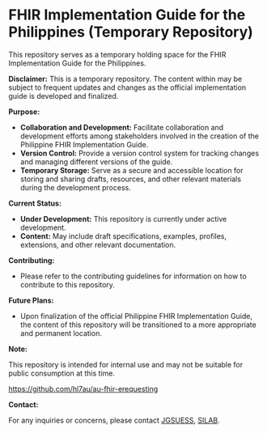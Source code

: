 # FHIR Implementation Guide for the Philippines (Temporary Repository)

This repository serves as a temporary holding space for the FHIR Implementation Guide for the Philippines. 

**Disclaimer:** 
This is a temporary repository. The content within may be subject to frequent updates and changes as the official implementation guide is developed and finalized. 

**Purpose:**

* **Collaboration and Development:** Facilitate collaboration and development efforts among stakeholders involved in the creation of the Philippine FHIR Implementation Guide.
* **Version Control:** Provide a version control system for tracking changes and managing different versions of the guide.
* **Temporary Storage:** Serve as a secure and accessible location for storing and sharing drafts, resources, and other relevant materials during the development process.

**Current Status:**

* **Under Development:** This repository is currently under active development. 
* **Content:** May include draft specifications, examples, profiles, extensions, and other relevant documentation.

**Contributing:**

* Please refer to the contributing guidelines for information on how to contribute to this repository. 

**Future Plans:**

* Upon finalization of the official Philippine FHIR Implementation Guide, the content of this repository will be transitioned to a more appropriate and permanent location.

**Note:**

This repository is intended for internal use and may not be suitable for public consumption at this time.


https://github.com/hl7au/au-fhir-erequesting


**Contact:**

For any inquiries or concerns, please contact [JGSUESS](jgsuess@gmail.com), [SILAB](silab.upm@up.edu.ph).
